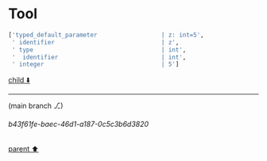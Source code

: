 # Tool

```python
['typed_default_parameter                  | z: int=5',
 ' identifier                              | z',
 ' type                                    | int',
 '  identifier                             | int',
 ' integer                                 | 5']
```

[child ⬇️](#b43f61fe-baec-46d1-a187-0c5c3b6d3820)

---

(main branch ⎇)
###### b43f61fe-baec-46d1-a187-0c5c3b6d3820
[parent ⬆️](#0120392d-3102-406d-9751-6e497ac377d2)
